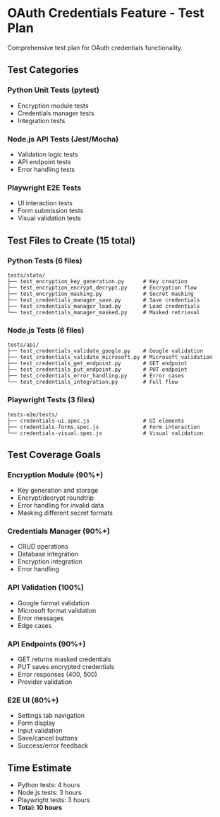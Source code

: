 # OAuth Credentials Feature - Test Plan

Comprehensive test plan for OAuth credentials functionality.

## Test Categories

### Python Unit Tests (pytest)
- Encryption module tests
- Credentials manager tests
- Integration tests

### Node.js API Tests (Jest/Mocha)
- Validation logic tests
- API endpoint tests
- Error handling tests

### Playwright E2E Tests
- UI interaction tests
- Form submission tests
- Visual validation tests

## Test Files to Create (15 total)

### Python Tests (6 files)
```
tests/state/
├── test_encryption_key_generation.py      # Key creation
├── test_encryption_encrypt_decrypt.py     # Encryption flow
├── test_encryption_masking.py             # Secret masking
├── test_credentials_manager_save.py       # Save credentials
├── test_credentials_manager_load.py       # Load credentials
└── test_credentials_manager_masked.py     # Masked retrieval
```

### Node.js Tests (6 files)
```
tests/api/
├── test_credentials_validate_google.py    # Google validation
├── test_credentials_validate_microsoft.py # Microsoft validation
├── test_credentials_get_endpoint.py       # GET endpoint
├── test_credentials_put_endpoint.py       # PUT endpoint
├── test_credentials_error_handling.py     # Error cases
└── test_credentials_integration.py        # Full flow
```

### Playwright Tests (3 files)
```
tests-e2e/tests/
├── credentials-ui.spec.js                 # UI elements
├── credentials-forms.spec.js              # Form interaction
└── credentials-visual.spec.js             # Visual validation
```

## Test Coverage Goals

### Encryption Module (90%+)
- Key generation and storage
- Encrypt/decrypt roundtrip
- Error handling for invalid data
- Masking different secret formats

### Credentials Manager (90%+)
- CRUD operations
- Database integration
- Encryption integration
- Error handling

### API Validation (100%)
- Google format validation
- Microsoft format validation
- Error messages
- Edge cases

### API Endpoints (90%+)
- GET returns masked credentials
- PUT saves encrypted credentials
- Error responses (400, 500)
- Provider validation

### E2E UI (80%+)
- Settings tab navigation
- Form display
- Input validation
- Save/cancel buttons
- Success/error feedback

## Time Estimate
- Python tests: 4 hours
- Node.js tests: 3 hours
- Playwright tests: 3 hours
- **Total: 10 hours**
